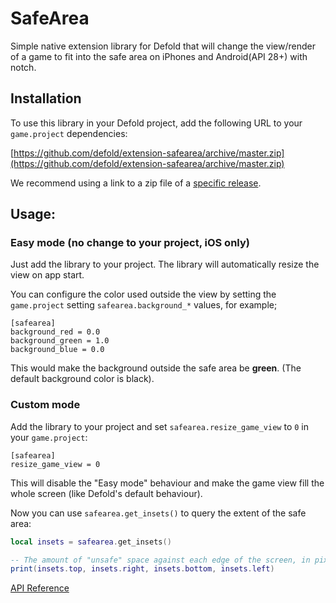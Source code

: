 # SafeArea

Simple native extension library for Defold that will change the view/render of a game to fit into the safe area on iPhones and Android(API 28+) with notch.

## Installation
To use this library in your Defold project, add the following URL to your `game.project` dependencies:

[https://github.com/defold/extension-safearea/archive/master.zip](https://github.com/defold/extension-safearea/archive/master.zip)

We recommend using a link to a zip file of a [specific release](https://github.com/defold/extension-safearea/releases).

## Usage:

### Easy mode (no change to your project, iOS only)

Just add the library to your project. The library will automatically resize the view on app start.

You can configure the color used outside the view by setting the `game.project` setting `safearea.background_*` values, for example;
```
[safearea]
background_red = 0.0
background_green = 1.0
background_blue = 0.0
```
This would make the background outside the safe area be **green**. (The default background color is black).


### Custom mode

Add the library to your project and set `safearea.resize_game_view` to `0` in your `game.project`:

```
[safearea]
resize_game_view = 0
```

This will disable the "Easy mode" behaviour and make the game view fill the whole screen (like Defold's default behaviour).

Now you can use `safearea.get_insets()` to query the extent of the safe area:

```lua
local insets = safearea.get_insets()

-- The amount of "unsafe" space against each edge of the screen, in pixels
print(insets.top, insets.right, insets.bottom, insets.left)
```
[API Reference](/extension-safearea/api)